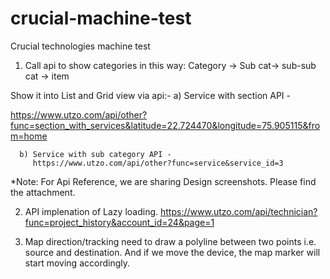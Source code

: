 # crucial-machine-test
Crucial technologies machine test

1. Call api to show categories in this way:
   Category -> Sub cat-> sub-sub cat -> item

Show it into List and Grid view via api:-
a) Service with section API -

https://www.utzo.com/api/other?func=section_with_services&latitude=22.724470&longitude=75.905115&from=home


      b) Service with sub category API -
         https://www.utzo.com/api/other?func=service&service_id=3

*Note: For Api Reference, we are sharing Design screenshots. Please find
the attachment.

2. API implenation of Lazy loading.
   https://www.utzo.com/api/technician?func=project_history&account_id=24&page=1


3. Map direction/tracking
   need to draw a polyline between two points i.e.  source and destination.
   And if we move the device, the map marker will start moving accordingly.
